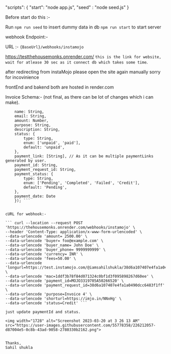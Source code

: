 "scripts": {
    "start": "node app.js",
    "seed" : "node seed.js"
  }

Before start do this :-

Run 
    `npm run seed` to insert dummy data in db
    `npm run start` to start server


webhook Endpoint:-

URL :- `{BaseUrl}/webhooks/instamojo`

https://testthehousemonks.onrender.com/     `this is the link for website, wait for atlease 30 sec as it connect db which takes some time`.

after redirecting from instaMojo please open the site again manually sorry for incovinience

frontEnd and bakend both are hosted in render.com

Invoice Schema:- (not final, as there can be lot of changes which i can make).

``` const invoiceSchema = new Schema({
    name: String,
    email: String,
    amount: Number,
    purpose: String,
    description: String,
    status: {
        type: String,
        enum: ['unpaid', 'paid'],
        default: 'unpaid',
    },
    payment_link: [String], // As it can be multiple paymentLinks generated by user.
    payment_id: String,
    payment_request_id: String,
    payment_status: {
        type: String,
        enum: ['Pending', 'Completed', 'Failed', 'Credit'],
        default: 'Pending',
    },
    payment_date: Date
    }); ```


cURL for webhook:-

``` curl --location --request POST 'https://thehousemonks.onrender.com/webhooks/instamojo' \
--header 'Content-Type: application/x-www-form-urlencoded' \
--data-urlencode 'amount= 2500.00' \
--data-urlencode 'buyer= foo@example.com' \
--data-urlencode 'buyer_name= John Doe' \
--data-urlencode 'buyer_phone= 9999999999' \
--data-urlencode 'currency= INR' \
--data-urlencode 'fees=50.00' \
--data-urlencode 'longurl=https://test.instamojo.com/@iamsahilshukla/38d6a107407e4fa1a0490dcc6483f1ff' \
--data-urlencode 'mac=1ddf3b78f84d071324c0bf1d3f095898267d60ee' \
--data-urlencode 'payment_id=MOJO3319705A50266520' \
--data-urlencode 'payment_request_id=38d6a107407e4fa1a0490dcc6483f1ff' \
--data-urlencode 'purpose=Invoice 4' \
--data-urlencode 'shorturl=https://imjo.in/NNxHg' \
--data-urlencode 'status=Credit' ```

just update paymentId and status.

<img width="1728" alt="Screenshot 2023-03-20 at 3 26 13 AM" src="https://user-images.githubusercontent.com/55778358/226212057-d87004e5-0c8b-43ad-9058-2780330b2162.png">


Thanks,
Sahil shukla

